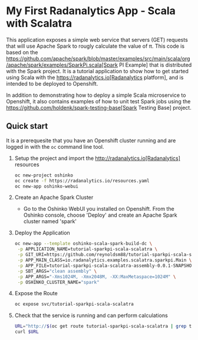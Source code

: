 # My First Radanalytics App - Scala with Scalatra
This application exposes a simple web service that servers (GET) requests that will use Apache Spark to rougly calculate the value of π. This code is based on the https://github.com/apache/spark/blob/master/examples/src/main/scala/org/apache/spark/examples/SparkPi.scala[Spark PI Example] that is distributed with the Spark project. It is a tutorial application to show how to get started using Scala with the https://radanalytics.io[Radanalytics platform], and is intended to be deployed to Openshift.

In addition to demonstrating how to deploy a simple Scala microservice to Openshift, it also contains examples of how to unit test Spark jobs using the https://github.com/holdenk/spark-testing-base[Spark Testing Base] project.

## Quick start
It is a prerequesite that you have an Openshift cluster running and are logged in with the `oc` command line tool.

1. Setup the project and import the http://radanalytics.io[Radanalytics] resources
   ```bash
   oc new-project oshinko
   oc create -f https://radanalytics.io/resources.yaml
   oc new-app oshinko-webui
   ```

2. Create an Apache Spark Cluster
    * Go to the Oshinko WebUI you installed on Openshift. From the Oshinko console, choose 'Deploy' and create an Apache Spark cluster named 'spark'

3. Deploy the Application
   ```bash
   oc new-app --template oshinko-scala-spark-build-dc \
    -p APPLICATION_NAME=tutorial-sparkpi-scala-scalatra \
    -p GIT_URI=https://github.com/reynoldsm88/tutorial-sparkpi-scala-scalatra \
    -p APP_MAIN_CLASS=io.radanalytics.examples.scalatra.sparkpi.Main \
    -p APP_FILE=tutorial-sparkpi-scala-scalatra-assembly-0.0.1-SNAPSHOT.jar \
    -p SBT_ARGS="clean assembly" \
    -p APP_ARGS="-Xms1024M, -Xmx2048M, -XX:MaxMetaspace=1024M" \
    -p OSHINKO_CLUSTER_NAME="spark"
   ```

4. Expose the Route
   ```bash
   oc expose svc/tutorial-sparkpi-scala-scalatra
   ```

5. Check that the service is running and can perform calculations
   ```bash
   URL="http://$(oc get route tutorial-sparkpi-scala-scalatra | grep tutorial-sparkpi-scala-scalatra | awk '{print $2}')/sparkpi"
   curl $URL
   ```
